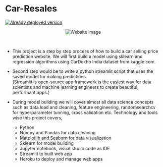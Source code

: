 # Car-Resales

[![Already deployed version](https://raw.githubusercontent.com/vasantvohra/TrashNet/master/hr.svg)](https://price-predictions.herokuapp.com/)
<p align="center"> 
    <img src="https://raw.githubusercontent.com/prathameshThakur/Streamlit-Car-Price-Prediction/master/website.PNG" alt="Website image">
 </p>
<br>

- This project is a step by step process of how to build a car selling price prediction website. We will first build a model using sklearn and regression algorithms using CarDekho India dataset from kaggle.com. 
- Second step would be to write a python streamlit script that uses the saved model for making predictions. <br>
(Streamlit is open-source app framework is the easiest way for data scientists and machine learning engineers to create beautiful, performant apps.) 
- During model building we will cover almost all data science concepts such as data load and cleaning, feature engineering, randomsearchcv for hyperparameter tunning, cross validation etc. Technology and tools wise this project covers,

  - Python
  - Numpy and Pandas for data cleaning
  - Matplotlib and Seaborn for data visualization
  - Sklearn for model building
  - Jupyter notebook, visual studio code as IDE
  - Streamlit to built web app
  - Heroku to deploy and manage web apps
